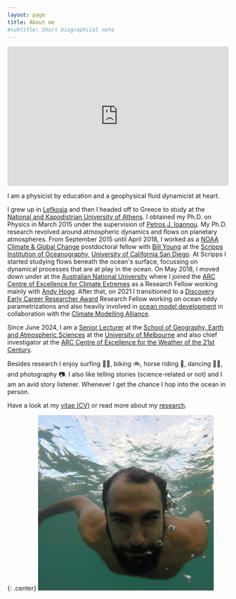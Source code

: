 ```yaml
---
layout: page
title: About me
#subtitle: Short biographical note
---
```


<div align=right style="padding:56.25% 0 0 0;position:relative;"><iframe src="https://player.vimeo.com/video/740918473?h=c17b64f3df&amp;badge=0&amp;autopause=0&amp;player_id=0&amp;app_id=58479" frameborder="0" allow="autoplay; fullscreen; picture-in-picture" allowfullscreen style="position:absolute;top:0;left:0;width:100%;height:100%;" title="Navid Constantinou in 60 secs"></iframe> <br/>
<small><small>[made with Miriam Pickard]</small></small></div>
<script src="https://player.vimeo.com/api/player.js"></script>

I am a physicist by education and a geophysical fluid dynamicist at heart.

I grew up in [Lefkosia][lefkosia-site] and then I headed off to Greece to study at the [National and Kapodistrian University of Athens][uoa-site].
I obtained my Ph.D. on Physics in March 2015 under the supervision of [Petros J. Ioannou][pji-site].
My Ph.D. research revolved around atmospheric dynamics and flows on planetary atmospheres.
From September 2015 until April 2018, I worked as a [NOAA Climate & Global Change][noaa-site] postdoctoral fellow with
[Bill Young][bill-site] at the [Scripps Institution of Oceanography][scripps-site],
[University of California San Diego][ucsd-site].
At Scripps I started studying flows beneath the ocean's surface, focussing on dynamical processes that are at play in the ocean.
On May 2018, I moved down under at the [Australian National University][anu-site] where I joined the
[ARC Centre of Excellence for Climate Extremes][arc-site] as a Research Fellow
working mainly with [Andy Hogg][andy-site].
After that, on 2021 I transitioned to a [Discovery Early Career Researcher Award][decra2021] Research Fellow working on ocean eddy parametrizations and also heavily involved in [ocean model development][oceananigans-repo] in collaboration with the [Climate Modelling Alliance][clima-site].

Since June 2024, I am a [Senior Lecturer](https://findanexpert.unimelb.edu.au/profile/1064377-navid-constantinou) at the [School of Geography, Earth and Atmospheric Sciences][sgseas-site] at the [University of Melbourne][unimelb-site] and also chief investigator at the [ARC Centre of Excellence for the Weather of the 21st Century](https://www.21centuryweather.org.au).

Besides research I enjoy surfing 🏄🏽, biking 🚲, horse riding 🐎, dancing 💃🏼, and photography 📷.
I also like telling stories (science-related or not) and I am an avid story listener.
Whenever I get the chance I hop into the ocean in person.

Have a look at my [vitae (CV)][cv-pdf] or read more about my [research](../research/).

{: .center}
<img src="/img/navid_underwater.jpg" alt="me somewhere in the Pacific, 2014" title="me somewhere in the Pacific, 2014" class="circular-image" />

[lefkosia-site]: http://en.wikipedia.org/wiki/Nicosia
[bill-site]: http://pordlabs.ucsd.edu/wryoung/
[arc-site]: http://www.climateextremes.org.au
[scripps-site]: http://scripps.ucsd.edu
[anu-site]: https://earthsciences.anu.edu.au/
[ucsd-site]: http://ucsd.edu
[uoa-site]: http://en.uoa.gr
[pji-site]: http://users.uoa.gr/~pjioannou/
[noaa-site]: https://cpaess.ucar.edu/cgc
[andy-site]: https://earthsciences.anu.edu.au/professor-andy-hogg
[decra2021]: https://rms.arc.gov.au/RMS/Report/Download/Report/a3f6be6e-33f7-4fb5-98a6-7526aaa184cf/219
[cv-pdf]: http://nbviewer.jupyter.org/github/navidcy/NavidVitae/blob/main/cv.pdf
[oceananigans-repo]: https://github.com/CliMA/Oceananigans.jl
[sgseas-site]: https://sgeas.unimelb.edu.au
[unimelb-site]: https://www.unimelb.edu.au
[clima-site]: https://clima.caltech.edu
